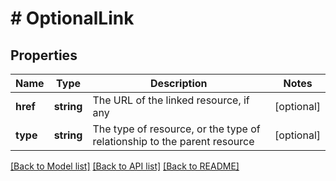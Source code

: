 # # OptionalLink

## Properties

Name | Type | Description | Notes
------------ | ------------- | ------------- | -------------
**href** | **string** | The URL of the linked resource, if any | [optional]
**type** | **string** | The type of resource, or the type of relationship to the parent resource | [optional]

[[Back to Model list]](../../README.md#models) [[Back to API list]](../../README.md#endpoints) [[Back to README]](../../README.md)
